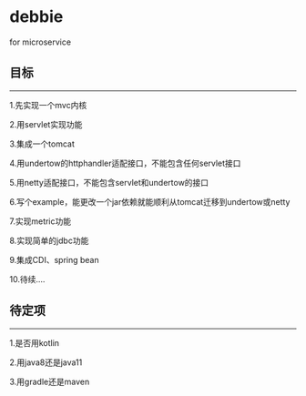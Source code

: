# debbie
for microservice

## 目标
--------
1.先实现一个mvc内核

2.用servlet实现功能

3.集成一个tomcat

4.用undertow的httphandler适配接口，不能包含任何servlet接口

5.用netty适配接口，不能包含servlet和undertow的接口

6.写个example，能更改一个jar依赖就能顺利从tomcat迁移到undertow或netty

7.实现metric功能

8.实现简单的jdbc功能

9.集成CDI、spring bean

10.待续....

## 待定项
---------
1.是否用kotlin

2.用java8还是java11

3.用gradle还是maven
